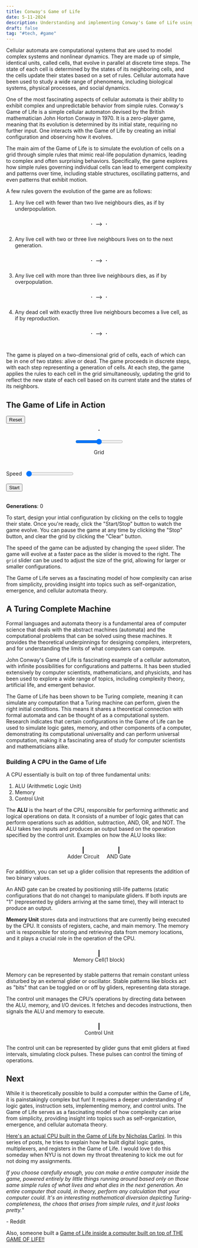 ```yaml
---
title: Conway's Game of Life
date: 5-11-2024
description: Understanding and implementing Conway's Game of Life using simple rules that mimic real-life population dynamics.
draft: false
tag: "#tech, #game"
---
```

<script type="module" src="/assets/js/gameoflife/main.js" ></script>

Cellular automata are computational systems that are used to model complex systems and nonlinear dynamics. They are made up of simple, identical units, called cells, that evolve in parallel at discrete time steps. The state of each cell is determined by the states of its neighboring cells, and the cells update their states based on a set of rules. Cellular automata have been used to study a wide range of phenomena, including biological systems, physical processes, and social dynamics.

One of the most fascinating aspects of cellular automata is their ability to exhibit complex and unpredictable behavior from simple rules. Conway's Game of Life is a simple cellular automaton devised by the British mathematician John Horton Conway in 1970. It is a zero-player game, meaning that its evolution is determined by its initial state, requiring no further input. One interacts with the Game of Life by creating an initial configuration and observing how it evolves.

The main aim of the Game of Life is to simulate the evolution of cells on a grid through simple rules that mimic real-life population dynamics, leading to complex and often surprising behaviors. Specifically, the game explores how simple rules governing individual cells can lead to emergent complexity and patterns over time, including stable structures, oscillating patterns, and even patterns that exhibit motion.

A few rules govern the evolution of the game are as follows:

1. Any live cell with fewer than two live neighbours dies, as if by underpopulation.

<div class="container" style="display: flex; align-items: center; justify-content: center; text-align: center;">
	<canvas id="lessthantwo"  style="border: 1px solid black;"	>
	</canvas>
    <span style="padding: 10px; color: black !important;">
    -->
    </span>
    <canvas id="lessthantwodead"  style="border: 1px solid black;"	>
	</canvas>
</div>


2. Any live cell with two or three live neighbours lives on to the next generation.

<div class="container" style="display: flex; align-items: center; justify-content: center; text-align: center;">
	<canvas id="twoorthree"  style="border: 1px solid black;"	>
	</canvas>
    <span style="padding: 10px; color: black !important;">
        -->
    </span>
    <canvas id="twoorthreelive"  style="border: 1px solid black;"	>
    </canvas>
</div>

3. Any live cell with more than three live neighbours dies, as if by overpopulation.

<div class="container" style="display: flex; align-items: center; justify-content: center; text-align: center;">
	<canvas id="morethanthree"  style="border: 1px solid black;"	>
	</canvas>
    <span style="padding: 10px; color: black !important;">
    -->
    </span>
    <canvas id="morethanthreedead"  style="border: 1px solid black;"	>
    </canvas>
</div>

4. Any dead cell with exactly three live neighbours becomes a live cell, as if by reproduction.

<div class="container" style="display: flex; align-items: center; justify-content: center; text-align: center;">
	<canvas id="three"  style="border: 1px solid black;">
	</canvas>
    <span style="padding: 10px; color: black !important;">
    -->
    </span>
    <canvas id="threelive"  style="border: 1px solid black;">
    </canvas>
</div>
<br>

The game is played on a two-dimensional grid of cells, each of which can be in one of two states: alive or dead. The game proceeds in discrete steps, with each step representing a generation of cells. At each step, the game applies the rules to each cell in the grid simultaneously, updating the grid to reflect the new state of each cell based on its current state and the states of its neighbors.

## The Game of Life in Action

<div style="text-align: start; width: 100%;">
    <button id="reset">Reset</button>
</div>
<br>
<div class="container" style="display: flex; align-items: center; justify-content: center; text-align: center;">
<canvas id="game-of-life"  style="border: 1px solid black;">
</canvas>
</div>
<div class="container" style="display: flex; flex-direction: column; align-items: center; justify-content: center; margin-top: 20px;">
    <input type="range" id="grid-slider" name="speed" min="5" max="15" value="10">
    <label for="speed" style="margin-top: 10px;">Grid</label>
    <span id="time" style="margin-top: 10px;"></span>
    <span id="population" style="margin-top: 10px;"></span>
</div>

<div class="container" style="display: flex; align-items: center; justify-content: start; margin-top: 20px;">
    <label for="speed" style="margin-right: 10px;">Speed </label>
    <input type="range" id="speed-slider" name="speed" min="1" max="10" value="1">
</div>

<br>
<div>
    <button id="start-stop" style="margin-right: 10px;">Start</button>
</div>
<br>

**Generations**: <span id="generation">0</span>

To start, design your intial configuration by clicking on the cells to toggle their state. Once you're ready, click the "Start/Stop" button to watch the game evolve. You can pause the game at any time by clicking the "Stop" button, and clear the grid by clicking the "Clear" button.

The speed of the game can be adjusted by changing the `speed` slider. The game will evolve at a faster pace as the slider is moved to the right. The `grid` slider can be used to adjust the size of the grid, allowing for larger or smaller configurations.

The Game of Life serves as a fascinating model of how complexity can arise from simplicity, providing insight into topics such as self-organization, emergence, and cellular automata theory.


## A Turing Complete Machine

Formal languages and automata theory is a fundamental area of computer science that deals with the abstract machines (automata) and the computational problems that can be solved using these machines. It provides the theoretical underpinnings for designing compilers, interpreters, and for understanding the limits of what computers can compute.

John Conway's Game of Life is fascinating example of a cellular automaton, with infinite possibilities for configurations and patterns. It has been studied extensively by computer scientists, mathematicians, and physicists, and has been used to explore a wide range of topics, including complexity theory, artificial life, and emergent behavior.

The Game of Life has been shown to be Turing complete, meaning it can simulate any computation that a Turing machine can perform, given the right initial conditions. This means it shares a theoretical connection with formal automata and can be thought of as a computational system. Research indicates that certain configurations in the Game of Life can be used to simulate logic gates, memory, and other components of a computer, demonstrating its computational universality and can perform universal computation, making it a fascinating area of study for computer scientists and mathematicians alike.

### Building A CPU in the Game of Life

A CPU essentially is built on top of three fundamental units:
1. ALU (Arithmetic Logic Unit)
2. Memory
3. Control Unit

The **ALU** is the heart of the CPU, responsible for performing arithmetic and logical operations on data. It consists of a number of logic gates that can perform operations such as addition, subtraction, AND, OR, and NOT. The ALU takes two inputs and produces an output based on the operation specified by the control unit. Examples on how the ALU looks like:

<div class="container" style="display: flex; align-items: center; justify-content: center; text-align: center;">
    <div style="margin: 10px;">
        <canvas id="alu-addition" style="border: 1px solid black;"></canvas>
        <div>Adder Circuit</div>
    </div>
    <div style="margin: 10px;">
        <canvas id="alu-andgate" style="border: 1px solid black;"></canvas>
        <div>AND Gate</div>
    </div>
</div>

For addition, you can set up a glider collision that represents the addition of two binary values.

An AND gate can be created by positioning still-life patterns (static configurations that do not change) to manipulate gliders. If both inputs are "1" (represented by gliders arriving at the same time), they will interact to produce an output.

**Memory Unit** stores data and instructions that are currently being executed by the CPU. It consists of registers, cache, and main memory. The memory unit is responsible for storing and retrieving data from memory locations, and it plays a crucial role in the operation of the CPU.

<div class="container" style="display: flex; align-items: center; justify-content: center; text-align: center;">
    <div style="margin: 10px;">
        <canvas id="memory-cell" style="border: 1px solid black;"></canvas>
        <div>Memory Cell(1 block)</div>
    </div>
</div>

Memory can be represented by stable patterns that remain constant unless disturbed by an external glider or oscillator. Stable patterns like blocks act as "bits" that can be toggled on or off by gliders, representing data storage.

The control unit manages the CPU’s operations by directing data between the ALU, memory, and I/O devices. It fetches and decodes instructions, then signals the ALU and memory to execute.

<div class="container" style="display: flex; align-items: center; justify-content: center; text-align: center;">
    <div style="margin: 10px;">
        <canvas id="control-unit" style="border: 1px solid black;"></canvas>
        <div>Control Unit</div>
    </div>
</div>

The control unit can be represented by glider guns that emit gliders at fixed intervals, simulating clock pulses. These pulses can control the timing of operations.

## Next

While it is theoretically possible to build a computer within the Game of Life, it is painstakingly complex but fun! It requires a deeper understanding of logic gates, instruction sets, implementing memory, and control units. The Game of Life serves as a fascinating model of how complexity can arise from simplicity, providing insight into topics such as self-organization, emergence, and cellular automata theory.

[Here's an actual CPU built in the Game of Life by Nicholas Carlini](https://nicholas.carlini.com/writing/2021/unlimited-register-machine-game-of-life.html). In this series of posts, he tries to explain how he built digital logic gates, multiplexers, and registers in the Game of Life. I would love t do this someday when NYU is not down my throat threatening to kick me out for not doing my assignments.

*If you choose carefully enough, you can make a entire computer inside the game, powered entirely by little things running around based only on those same simple rules of what lives and what dies in the next generation. An entire computer that could, in theory, perform any calculation that your computer could. It's an interesting mathematical diversion depicting Turing-completeness, the chaos that arises from simple rules, and it just looks pretty.*"  

\- Reddit

Also, someone built a [Game of Life inside a computer built on top of THE GAME OF LIFE!!](https://www.youtube.com/watch?v=xP5-iIeKXE8)